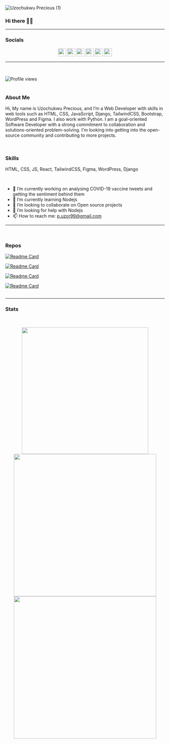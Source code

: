 ![Uzochukwu Precious (1)](https://user-images.githubusercontent.com/40992425/116480999-49a5a100-a87a-11eb-9a13-779b284fa634.png)


### Hi there 👋🏾
<hr>

### Socials
<p align="center">
<a href="https://twitter.com/justvibes401"><img src="https://img.shields.io/badge/twitter-%231DA1F2.svg?&style=for-the-badge&logo=twitter&logoColor=white" height=25></a> 
<a href="https://medium.com/@p-uzor99"><img src="https://img.shields.io/badge/medium-%2312100E.svg?&style=for-the-badge&logo=medium&logoColor=white" height=25></a> 
<a href="https://dev.to/uzor13"><img src="https://img.shields.io/badge/DEV.TO-%230A0A0A.svg?&style=for-the-badge&logo=dev.to&logoColor=white" height=25></a>
<a href="https://https://dribbble.com/Uzor13"><img src="https://img.shields.io/badge/dribbble-%EA4C89.svg?&style=for-the-badge&logo=dribbble&logoColor=white" height=25></a>
<a href=https://www.linkedin.com/in/uzochukwuprecious"><img src="https://img.shields.io/badge/linkedin-%230077B5.svg?&style=for-the-badge&logo=linkedin&logoColor=white" height=25></a>
<a href="mailto:p.uzor99@gmail.com"><img src="https://img.shields.io/badge/gmail-%EA4335.svg?&style=for-the-badge&logo=gmail&logoColor=white" height=25></a>
</p>
<hr>
<br>
                                                                                                                                             
![Profile views](https://gpvc.arturio.dev/uzor13)  
<br>
### About Me
Hi, My name is Uzochukwu Precious, and I’m a Web Developer with skills in web tools such as HTML, CSS, JavaScript, Django, TailwindCSS, Bootstrap, WordPress and Figma. I also work with Python. 
I am a goal-oriented Software Developer with a strong commitment to collaboration and solutions-oriented problem-solving. I'm looking into getting into the open-source community and contributing to more projects.

<br>

### Skills 
HTML, CSS, JS, React, TailwindCSS, Figma, WordPress, Django

<br>

- 🔭 I’m currently working on analysing COVID-19 vaccine tweets and getting the sentiment behind them 
- 🌱 I’m currently learning Nodejs 
- 👯 I’m looking to collaborate on Open source projects 
- 🤔 I’m looking for help with Nodejs 
- 📫 How to reach me: p.uzor99@gmail.com 

<hr>
<br>

### Repos
[![Readme Card](https://github-readme-stats.vercel.app/api/pin/?username=uzor13&repo=tycooncolls&show_owner=true&theme=blueberry)](https://github.com/uzor13/github-readme-stats)
<br>

[![Readme Card](https://github-readme-stats.vercel.app/api/pin/?username=uzor13&repo=TraCalories&show_owner=true&theme=blueberry)](https://github.com/uzor13/github-readme-stats)
<br>

[![Readme Card](https://github-readme-stats.vercel.app/api/pin/?username=uzor13&repo=TSP&show_owner=true&theme=blueberry)](https://github.com/uzor13/github-readme-stats)
<br>

[![Readme Card](https://github-readme-stats.vercel.app/api/pin/?username=uzor13&repo=github-jobs&show_owner=true&theme=blueberry)](https://github.com/uzor13/github-readme-stats)
<br>
<br>
<hr>

### Stats
<br>
<p align="center">
<img src="https://github-readme-stats.vercel.app/api/top-langs/?username=uzor13&theme=cobalt" alt="" width="400">
<br>
<img src="https://github-readme-stats.vercel.app/api?username=uzor13&show_icons=true&theme=cobalt" alt="" width="450"/>
<img src="https://github-readme-streak-stats.herokuapp.com/?user=uzor13&background=193549&currStreakLabel=E583D8&sideLabels=E583D8&currStreakNum=75EEB2&sideNums=75EEB2&dates=75EEB2" alt="" width="450">
<br>
</p>


